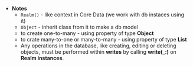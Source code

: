 - **Notes**
	- `Realm()` - like context in Core Data (we work with db instaces using it)
	- `Object` - inherit class from it to make a db model
	- to create one-to-many - using property of type **Object**
	- to crate many-to-one or many-to-many - using property of type **List**	
	- Any operations in the database, like creating, editing or deleting objects, must be performed within **writes** by calling **write(_:)** on **Realm instances**.
